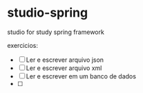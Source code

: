 # studio-spring
studio for study spring framework

exercicios:
- [ ] Ler e escrever arquivo json
- [ ] Ler e escrever arquivo xml
- [ ] Ler e escrever em um banco de dados
- [ ] 